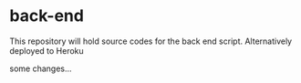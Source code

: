# back-end
This repository will hold source codes for the back end script. Alternatively deployed to Heroku

some changes...
